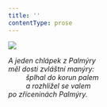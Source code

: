 ```yaml
---
title: ''
contentType: prose
---
```


<section>

![](../Images/055.jpg)

_A jeden chlápek z Palmýry  
měl dosti zvláštní manýry:  
         šplhal do korun palem  
         a rozhlížel se valem  
po zříceninách Palmýry._

</section>
